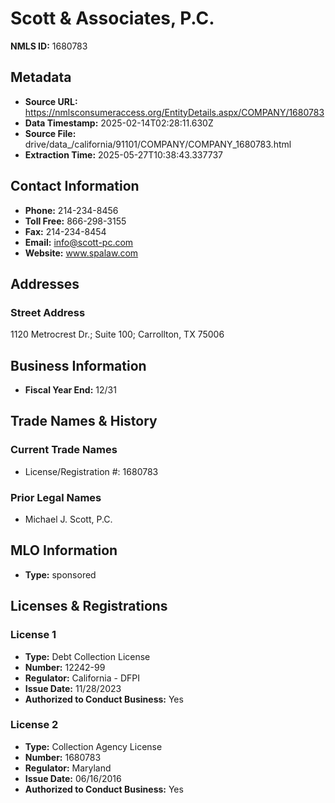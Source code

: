 # Scott & Associates, P.C.

**NMLS ID:** 1680783

## Metadata
- **Source URL:** https://nmlsconsumeraccess.org/EntityDetails.aspx/COMPANY/1680783
- **Data Timestamp:** 2025-02-14T02:28:11.630Z
- **Source File:** drive/data_/california/91101/COMPANY/COMPANY_1680783.html
- **Extraction Time:** 2025-05-27T10:38:43.337737

## Contact Information
- **Phone:** 214-234-8456
- **Toll Free:** 866-298-3155
- **Fax:** 214-234-8454
- **Email:** info@scott-pc.com
- **Website:** www.spalaw.com

## Addresses
### Street Address
1120 Metrocrest Dr.; Suite 100; Carrollton, TX 75006

## Business Information
- **Fiscal Year End:** 12/31

## Trade Names & History
### Current Trade Names
- License/Registration #: 1680783

### Prior Legal Names
- Michael J. Scott, P.C.

## MLO Information
- **Type:** sponsored

## Licenses & Registrations

### License 1
- **Type:** Debt Collection License
- **Number:** 12242-99
- **Regulator:** California - DFPI
- **Issue Date:** 11/28/2023
- **Authorized to Conduct Business:** Yes

### License 2
- **Type:** Collection Agency License
- **Number:** 1680783
- **Regulator:** Maryland
- **Issue Date:** 06/16/2016
- **Authorized to Conduct Business:** Yes
